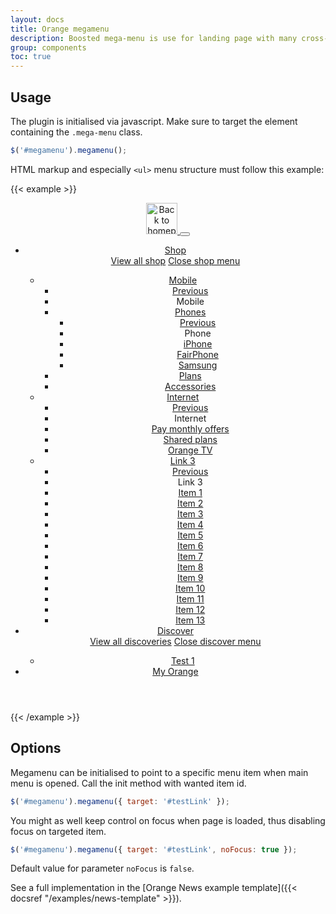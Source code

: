 ```yaml
---
layout: docs
title: Orange megamenu
description: Boosted mega-menu is use for landing page with many cross-link
group: components
toc: true
---
```


## Usage

The plugin is initialised via javascript. Make sure to target the element containing the `.mega-menu` class.

```js
$('#megamenu').megamenu();
```

HTML markup and especially `<ul>` menu structure must follow this example:

{{< example >}}
<header role="banner">
  <nav class="navbar navbar-dark navbar-expand-md" role="navigation">
    <div class="container-lg">
      <a class="navbar-brand" href="#">
        <img src="/docs/{{< param docs_version >}}/assets/brand/orange_logo.svg" alt="Back to homepage" title="Back to homepage" width="50" height="50"/>
      </a>
      <button class="navbar-toggler d-md-none collapsed" type="button" 
              data-toggle="collapse" data-target="#megamenu" 
              aria-controls="megamenu" aria-expanded="false" aria-label="Toggle navigation">
        <span aria-hidden="true" class="navbar-toggler-icon"></span>
      </button>
      <div class="mega-menu navbar-collapse collapse" id="megamenu">
        <ul class="navbar-nav">
          <li class="nav-item">
            <a class="nav-link" href="#mega-level-1-collapse" data-toggle="collapse">Shop</a>
            <div class="mega-menu-panel collapse" id="mega-level-1-collapse">
              <div class="container-lg">
                <a class="nav-link all" href="#">View all shop</a>
                <a class="nav-link close ml-auto" data-toggle="collapse" href="#mega-level-1-collapse" aria-expanded="false" aria-controls="mega-level-1-collapse" title="Close shop menu">
                  <span class="sr-only">Close shop menu</span>
                </a>
              </div>
              <div class="container-lg">
                <ul class="navbar-nav">
                  <li class="nav-item col col-md-4">
                    <a class="nav-link" href="#">Mobile</a>
                    <ul class="navbar-nav">
                      <li class="nav-item"><a class="nav-link back" href="#">Previous</a></li>
                      <li class="nav-item"><span class="nav-heading text-primary">Mobile</span></li>
                      <li class="nav-item">
                        <a class="nav-link" href="#">Phones</a>
                        <ul class="navbar-nav">
                          <li class="nav-item"><a class="nav-link back" href="#">Previous</a></li>
                          <li class="nav-item"><span class="nav-heading text-primary">Phone</span></li>
                          <li class="nav-item"><a class="nav-link" href="#">iPhone</a></li>
                          <li class="nav-item"><a class="nav-link" href="#">FairPhone</a></li>
                          <li class="nav-item"><a class="nav-link" href="#">Samsung</a></li>
                        </ul>
                      </li>
                      <li class="nav-item"><a class="nav-link active" href="#">Plans</a></li>
                      <li class="nav-item"><a class="nav-link" href="#">Accessories</a></li>
                    </ul>
                  </li>
                  <li class="nav-item col col-md-4">
                    <a class="nav-link" href="#">Internet</a>
                    <ul class="navbar-nav">
                      <li class="nav-item"><a class="nav-link back" href="#">Previous</a></li>
                      <li class="nav-item"><span class="nav-heading text-primary">Internet</span></li>
                      <li class="nav-item"><a class="nav-link" href="#">Pay monthly offers</a></li>
                      <li class="nav-item"><a class="nav-link" href="#">Shared plans</a></li>
                      <li class="nav-item"><a class="nav-link" href="#">Orange TV</a></li>
                    </ul>
                  </li>
                  <li class="nav-item col col-md-4">
                    <a class="nav-link" href="#">Link 3</a>
                    <ul class="navbar-nav">
                      <li class="nav-item"><a class="nav-link back" href="#">Previous</a></li>
                      <li class="nav-item"><span class="nav-heading text-primary">Link 3</span></li>
                      <li class="nav-item"><a class="nav-link" href="#">Item 1</a></li>
                      <li class="nav-item"><a class="nav-link" href="#">Item 2</a></li>
                      <li class="nav-item"><a class="nav-link" href="#">Item 3</a></li>
                      <li class="nav-item"><a class="nav-link" href="#">Item 4</a></li>
                      <li class="nav-item"><a class="nav-link" href="#">Item 5</a></li>
                      <li class="nav-item"><a class="nav-link" href="#">Item 6</a></li>
                      <li class="nav-item"><a class="nav-link" href="#">Item 7</a></li>
                      <li class="nav-item"><a class="nav-link" href="#">Item 8</a></li>
                      <li class="nav-item"><a class="nav-link" href="#">Item 9</a></li>
                      <li class="nav-item"><a class="nav-link" href="#">Item 10</a></li>
                      <li class="nav-item"><a class="nav-link" href="#">Item 11</a></li>
                      <li class="nav-item"><a class="nav-link" href="#">Item 12</a></li>
                      <li class="nav-item"><a class="nav-link" href="#">Item 13</a></li>
                    </ul>
                  </li>
                </ul>
              </div>
            </div>
          </li>
          <li class="nav-item">
            <a class="nav-link" href="#mega-level-2-collapse" data-toggle="collapse">Discover</a>
            <div class="mega-menu-panel collapse" id="mega-level-2-collapse">
              <div class="container-lg">
                <a class="nav-link all" href="#">View all discoveries</a>
                <a class="nav-link close ml-auto" data-toggle="collapse" href="#mega-level-2-collapse" aria-expanded="false" aria-controls="mega-level-2-collapse" title="Close discover menu">
                  <span class="sr-only">Close discover menu</span>
                </a>
              </div>
              <div class="container-lg">
                <ul class="navbar-nav">
                  <li class="nav-item">
                    <a class="nav-link" href="#">Test 1</a>
                  </li>
                </ul>
              </div>
            </div>
          </li>
          <li class="nav-item"><a class="nav-link" href="#">My Orange</a></li>
        </ul>
      </div>
    </div>
  </nav>
</header>
{{< /example >}}

## Options

Megamenu can be initialised to point to a specific menu item when main menu is opened. Call the init method with wanted item id.

```js
$('#megamenu').megamenu({ target: '#testLink' });
```

You might as well keep control on focus when page is loaded, thus disabling focus on targeted item.

```js
$('#megamenu').megamenu({ target: '#testLink', noFocus: true });
```

Default value for parameter `noFocus` is `false`.

See a full implementation in the [Orange News example template]({{< docsref "/examples/news-template" >}}).
